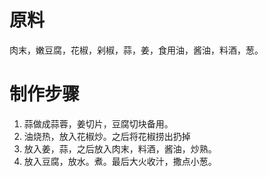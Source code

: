 # 原料
肉末，嫩豆腐，花椒，剁椒，蒜，姜，食用油，酱油，料酒，葱。

# 制作步骤
1. 蒜做成蒜蓉，姜切片，豆腐切块备用。<br>
2. 油烧热，放入花椒炒。之后将花椒捞出扔掉<br>
3. 放入姜，蒜，之后放入肉末，料酒，酱油，炒熟。<br>
4. 放入豆腐，放水。煮。最后大火收汁，撒点小葱。